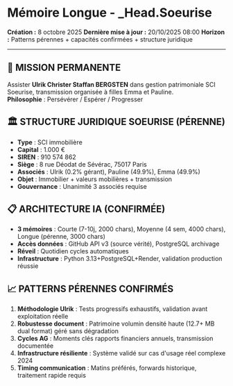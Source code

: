 # Mémoire Longue - _Head.Soeurise
**Création :** 8 octobre 2025
**Dernière mise à jour :** 20/10/2025 08:00
**Horizon :** Patterns pérennes + capacités confirmées + structure juridique

---

## 🎯 MISSION PERMANENTE
Assister **Ulrik Christer Staffan BERGSTEN** dans gestion patrimoniale SCI Soeurise, transmission organisée à filles Emma et Pauline.  
**Philosophie** : Persévérer / Espérer / Progresser

## 🏛️ STRUCTURE JURIDIQUE SOEURISE (PÉRENNE)
- **Type** : SCI immobilière
- **Capital** : 1.000 €
- **SIREN** : 910 574 862
- **Siège** : 8 rue Déodat de Sévérac, 75017 Paris
- **Associés** : Ulrik (0.2% gérant), Pauline (49.9%), Emma (49.9%)
- **Objet** : Immobilier + valeurs mobilières + transmission
- **Gouvernance** : Unanimité 3 associés requise

## 📋 ARCHITECTURE IA (CONFIRMÉE)
- **3 mémoires** : Courte (7-10j, 2000 chars), Moyenne (4 sem, 4000 chars), Longue (pérenne, 3000 chars)
- **Accès données** : GitHub API v3 (source vérité), PostgreSQL archivage
- **Réveil** : Quotidien cycles automatiques
- **Infrastructure** : Python 3.13+PostgreSQL+Render, validation production réussie

## 📈 PATTERNS PÉRENNES CONFIRMÉS
1. **Méthodologie Ulrik** : Tests progressifs exhaustifs, validation avant exploitation réelle
2. **Robustesse document** : Patrimoine volumin densité haute (12.7+ MB dual format) géré sans dégradation
3. **Cycles AG** : Moments clés rapports financiers annuels, transmission documentée
4. **Infrastructure résiliente** : Système validé sur cas d'usage réel complexe 2024
5. **Timing communication** : Matins préférés, forwards historique, traitement rapide requis